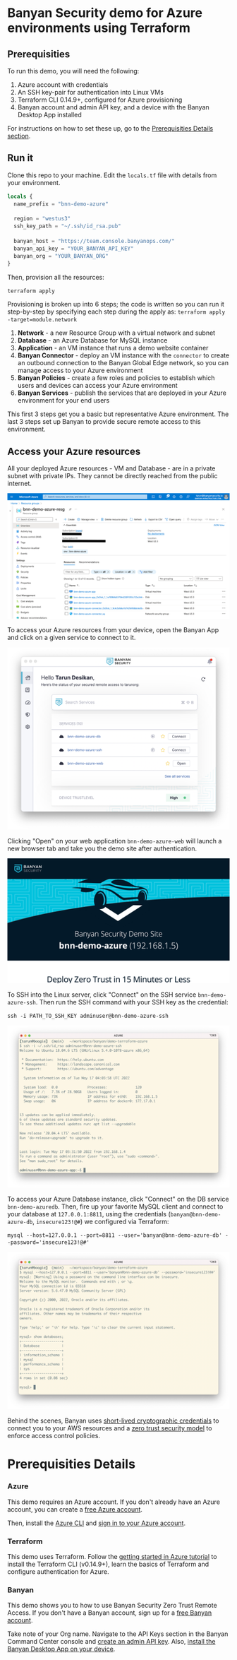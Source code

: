# Banyan Security demo for Azure environments using Terraform


## Prerequisities

To run this demo, you will need the following:

1. Azure account with credentials
2. An SSH key-pair for authentication into Linux VMs
3. Terraform CLI 0.14.9+, configured for Azure provisioning
4. Banyan account and admin API key, and a device with the Banyan Desktop App installed

For instructions on how to set these up, go to the [Prerequisities Details section](#prerequisities-details).


## Run it

Clone this repo to your machine. Edit the `locals.tf` file with details from your environment.

```tf
locals {
  name_prefix = "bnn-demo-azure"

  region = "westus3"
  ssh_key_path = "~/.ssh/id_rsa.pub"

  banyan_host = "https://team.console.banyanops.com/"
  banyan_api_key = "YOUR_BANYAN_API_KEY"
  banyan_org = "YOUR_BANYAN_ORG"
}
```

Then, provision all the resources:

```bash
terraform apply
```

Provisioning is broken up into 6 steps; the code is written so you can run it step-by-step by specifying each step during the apply as: `terraform apply -target=module.network`

1. **Network** - a new Resource Group with a virtual network and subnet
2. **Database** - an Azure Database for MySQL instance
3. **Application** - an VM instance that runs a demo website container
4. **Banyan Connector** - deploy an VM instance with the `connector` to create an outbound connection to the Banyan Global Edge network, so you can manage access to your Azure environment
5. **Banyan Policies** - create a few roles and policies to establish which users and devices can access your Azure environment
6. **Banyan Services** - publish the services that are deployed in your Azure environment for your end users

This first 3 steps get you a basic but representative Azure environment. The last 3 steps set up Banyan to provide secure remote access to this environment.


## Access your Azure resources

All your deployed Azure resources - VM and Database - are in a private subnet with private IPs. They cannot be directly reached from the public internet.

![Azure](_img/azure.png)

To access your Azure resources from your device, open the Banyan App and click on a given service to connect to it.

![App](_img/app.png)

Clicking "Open" on your web application `bnn-demo-azure-web` will launch a new browser tab and take you the demo site after authentication.

![Demo Website](_img/web.png)

To SSH into the Linux server, click "Connect" on the SSH service `bnn-demo-azure-ssh`. Then run the SSH command with your SSH key as the credential: 

```
ssh -i PATH_TO_SSH_KEY adminuser@bnn-demo-azure-ssh
```

![SSH Session](_img/ssh.png)

To access your Azure Database instance, click "Connect" on the DB service `bnn-demo-azuredb`. Then, fire up your favorite MySQL client and connect to your database at `127.0.0.1:8811`, using the credentials (`banyan@bnn-demo-azure-db`, `insecure123!@#`) we configured via Terraform:

```
mysql --host=127.0.0.1 --port=8811 --user='banyan@bnn-demo-azure-db' --password='insecure123!@#'
```

![Database Client](_img/db.png)


Behind the scenes, Banyan uses [short-lived cryptographic credentials](https://docs.banyansecurity.io/docs/intro/concepts/services/) to connect you to your AWS resources and a [zero trust security model](https://docs.banyansecurity.io/docs/intro/concepts/policies/) to enforce access control policies.


# Prerequisities Details

### Azure

This demo requires an Azure account. If you don't already have an Azure account, you can create a [free Azure account](https://azure.microsoft.com/en-us/free/).

Then, install the [Azure CLI](https://docs.microsoft.com/en-us/cli/azure/install-azure-cli) and [sign in to your Azure account](https://docs.microsoft.com/en-us/cli/azure/authenticate-azure-cli).


### Terraform

This demo uses Terraform. Follow the [getting started in Azure tutorial](https://learn.hashicorp.com/tutorials/terraform/install-cli?in=terraform/azure-get-started) to install the Terraform CLI (v0.14.9+), learn the basics of Terraform and configure authentication for Azure.


### Banyan

This demo shows you to how to use Banyan Security Zero Trust Remote Access. If you don't have a Banyan account, sign up for a [free Banyan account](https://www.banyansecurity.io/team-edition-signup/).

Take note of your Org name. Navigate to the API Keys section in the Banyan Command Center console and [create an admin API key](https://docs.banyansecurity.io/docs/banyan-components/command-center/api-keys/). Also, [install the Banyan Desktop App on your device](https://support.banyanops.com/support/solutions/folders/44000931532).






